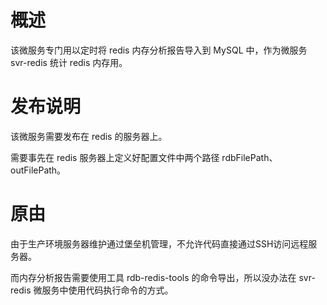 # 概述
该微服务专门用以定时将 redis 内存分析报告导入到 MySQL 中，作为微服务 svr-redis 统计 redis 内存用。


# 发布说明
该微服务需要发布在 redis 的服务器上。

需要事先在 redis 服务器上定义好配置文件中两个路径 rdbFilePath、outFilePath。


# 原由
由于生产环境服务器维护通过堡垒机管理，不允许代码直接通过SSH访问远程服务器。

而内存分析报告需要使用工具 rdb-redis-tools 的命令导出，所以没办法在 svr-redis 微服务中使用代码执行命令的方式。